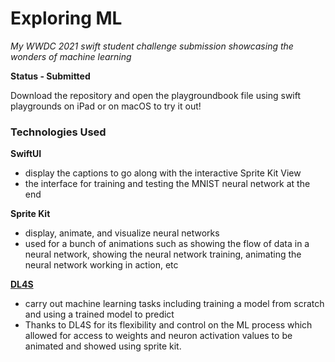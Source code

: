 # Exploring ML
*My WWDC 2021 swift student challenge submission showcasing the wonders of machine learning*

**Status - Submitted**

Download the repository and open the playgroundbook file using swift playgrounds on iPad or on macOS to try it out!

### Technologies Used 
**SwiftUI**
  - display the captions to go along with the interactive Sprite Kit View
  - the interface for training and testing the MNIST neural network at the end

**Sprite Kit**
  - display, animate, and visualize neural networks
  - used for a bunch of animations such as showing the flow of data in a neural network, showing the neural network training, animating the neural network working in action, etc

[**DL4S**](https://github.com/palle-k/DL4S)
  - carry out machine learning tasks including training a model from scratch and using a trained model to predict
  - Thanks to DL4S for its flexibility and control on the ML process which allowed for access to weights and neuron activation values to be animated and showed using sprite kit.

